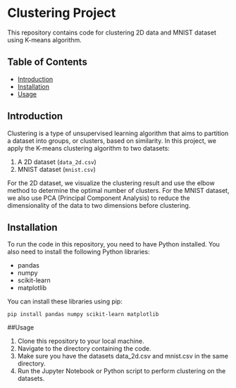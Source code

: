 # Clustering Project

This repository contains code for clustering 2D data and MNIST dataset using K-means algorithm.

## Table of Contents
- [Introduction](#introduction)
- [Installation](#installation)
- [Usage](#usage)

## Introduction

Clustering is a type of unsupervised learning algorithm that aims to partition a dataset into groups, or clusters, based on similarity. In this project, we apply the K-means clustering algorithm to two datasets:
1. A 2D dataset (`data_2d.csv`)
2. MNIST dataset (`mnist.csv`)

For the 2D dataset, we visualize the clustering result and use the elbow method to determine the optimal number of clusters. For the MNIST dataset, we also use PCA (Principal Component Analysis) to reduce the dimensionality of the data to two dimensions before clustering.

## Installation

To run the code in this repository, you need to have Python installed. You also need to install the following Python libraries:

- pandas
- numpy
- scikit-learn
- matplotlib

You can install these libraries using pip:

```
pip install pandas numpy scikit-learn matplotlib

```

##Usage

1. Clone this repository to your local machine.
2. Navigate to the directory containing the code.
3. Make sure you have the datasets data_2d.csv and mnist.csv in the same directory.
4. Run the Jupyter Notebook or Python script to perform clustering on the datasets.






